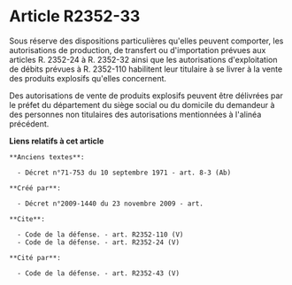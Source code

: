# Article R2352-33

Sous réserve des dispositions particulières qu'elles peuvent comporter, les autorisations de production, de transfert ou
d'importation prévues aux articles R. 2352-24 à R. 2352-32 ainsi que les autorisations d'exploitation de débits prévues à R.
2352-110 habilitent leur titulaire à se livrer à la vente des produits explosifs qu'elles concernent. 

Des autorisations de vente de produits explosifs peuvent être délivrées par le préfet du département du siège social ou du
domicile du demandeur à des personnes non titulaires des autorisations mentionnées à l'alinéa précédent.

**Liens relatifs à cet article**

	**Anciens textes**:

	  - Décret n°71-753 du 10 septembre 1971 - art. 8-3 (Ab)

	**Créé par**:

	  - Décret n°2009-1440 du 23 novembre 2009 - art.

	**Cite**:

	  - Code de la défense. - art. R2352-110 (V)
	  - Code de la défense. - art. R2352-24 (V)

	**Cité par**:

	  - Code de la défense. - art. R2352-43 (V)
